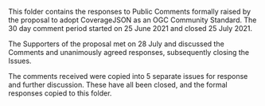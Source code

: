 This folder contains the responses to Public Comments formally raised by the proposal to adopt CoverageJSON as an OGC Community Standard. The 30 day comment period started on 25 June 2021 and closed 25 July 2021.

The Supporters of the proposal met on 28 July and discussed the Comments and unanimously agreed responses, subsequently closing the Issues.

The comments received were copied into 5 separate issues for response and further discussion.  These have all been closed, and the formal responses copied to this folder.
